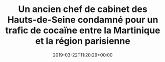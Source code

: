 ---
isIndex: false
title: Un ancien chef de cabinet des Hauts-de-Seine condamné pour un trafic de cocaïne entre la Martinique et la région parisienne
date: 2019-03-22T11:20:29+00:00
concerned:
  - sophie-rey-gascon
press:
  title: France Info
  url: https://la1ere.francetvinfo.fr/ancien-maire-hauts-seine-condamne-trafic-cocaine-entre-martinique-region-parisienne-692632.html
---